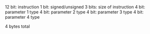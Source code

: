 12 bit: instruction
1 bit: signed/unsigned
3 bits: size of instruction
4 bit: parameter 1 type
4 bit: parameter 2 type
4 bit: parameter 3 type
4 bit: parameter 4 type

4 bytes total
